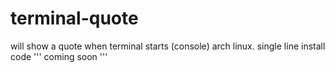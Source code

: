 # terminal-quote
will show a quote when terminal starts (console) arch linux.
single line install code
'''
coming soon
'''
